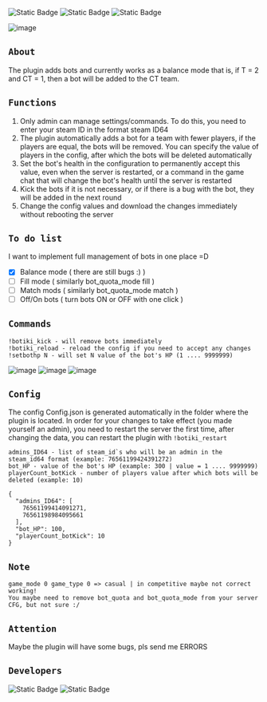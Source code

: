 ![Static Badge](https://img.shields.io/badge/Plugin-v1.5.0-darkgreen)
![Static Badge](https://img.shields.io/badge/CSSharpAPI-v65+-blue)
![Static Badge](https://img.shields.io/badge/Status-dev-darkred)

![image](https://github.com/jackson-tougher/cs2_BOTiki/assets/119735356/c7ab2b4a-1c24-4364-a2e8-346c3d94aa4b)

## `About`
The plugin adds bots and currently works as a balance mode that is, if T = 2 and CT = 1, then a bot will be added to the CT team.

## `Functions`
1. Only admin can manage settings/commands.
To do this, you need to enter your steam ID in the format steam ID64
2. The plugin automatically adds a bot for a team with fewer players, if the players are equal, the bots will be removed.
You can specify the value of players in the config, after which the bots will be deleted automatically
3. Set the bot's health in the configuration to permanently accept this value, even when the server is restarted, or a command in the game chat that will change the bot's health until the server is restarted
4. Kick the bots if it is not necessary, or if there is a bug with the bot, they will be added in the next round
5. Change the config values and download the changes immediately without rebooting the server

## `To do list`
I want to implement full management of bots in one place =D
- [x] Balance mode ( there are still bugs :) )
- [ ] Fill mode ( similarly bot_quota_mode fill ) 
- [ ] Match mods ( similarly bot_quota_mode match )
- [ ] Off/On bots ( turn bots ON or OFF with one click )

## `Commands`
```
!botiki_kick - will remove bots immediately
!botiki_reload - reload the config if you need to accept any changes
!setbothp N - will set N value of the bot's HP (1 .... 9999999)
```
![image](https://github.com/jackson-tougher/cs2_BOTiki/assets/119735356/06ca556a-d83d-40ba-8646-440eeb67a50c)
![image](https://github.com/jackson-tougher/cs2_BOTiki/assets/119735356/8943fb30-533d-4382-93e3-bf891634c57e)
![image](https://github.com/jackson-tougher/cs2_BOTiki/assets/119735356/76ab8f02-fad4-4121-ac42-288b40f4ba5b)
## `Config`
The config Config.json is generated automatically in the folder where the plugin is located. In order for your changes to take effect (you made yourself an admin), 
you need to restart the server the first time, after changing the data, you can restart the plugin with `!botiki_restart`
```
admins_ID64 - list of steam_id`s who will be an admin in the steam_id64 format (example: 76561199424391272)
bot_HP - value of the bot's HP (example: 300 | value = 1 .... 9999999)
playerCount_botKick - number of players value after which bots will be deleted (example: 10)
```
```
{
  "admins_ID64": [
    76561199414091271,
    76561198984095661
  ],
  "bot_HP": 100,
  "playerCount_botKick": 10
}
```
## `Note`
```
game_mode 0 game_type 0 => casual | in competitive maybe not correct working!
You maybe need to remove bot_quota and bot_quota_mode from your server CFG, but not sure :/
```
## `Attention`
Maybe the plugin will have some bugs, pls send me ERRORS                     
## `Developers`
![Static Badge](https://img.shields.io/badge/Author-jackson%20tougher-orange)
![Static Badge](https://img.shields.io/badge/Collaborator-VoCs-purple)

